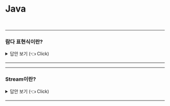 # Java
<br>

-----------------------
### 람다 표현식이란?

<details>
   <summary> 답안 보기 (👈 Click)</summary>
<br />

-----------------------
+ 
</details>

-----------------------


-----------------------
### Stream이란?

<details>
   <summary> 답안 보기 (👈 Click)</summary>
<br />

-----------------------
+ 
</details>

-----------------------
